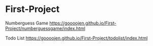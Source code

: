 # First-Project


Numberguess Game
https://goooojen.github.io/First-Project/numberguessgame/index.html   

Todo List
https://goooojen.github.io/First-Project/todolist/index.html   

